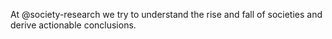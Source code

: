 At @society-research we try to understand the rise and fall of societies and derive actionable conclusions.
